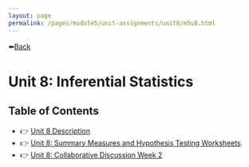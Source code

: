 ```yaml
---
layout: page
permalink: /pages/module5/unit-assignments/unit8/m5u8.html
---
```


⬅️[Back](/pages/module5.html)

# Unit 8: Inferential Statistics

## Table of Contents

- 👉 [Unit 8 Description](/pages/module5/unit-assignments/unit8/m5u8-description.html)
- 👉 [Unit 8: Summary Measures and Hypothesis Testing Worksheets](/pages/module5/unit-assignments/unit8/m5u8-worksheets.html)
- 👉 [Unit 8: Collaborative Discussion Week 2](/pages/module5/unit-assignments/unit8/m5u8-collab-wk2.html)
